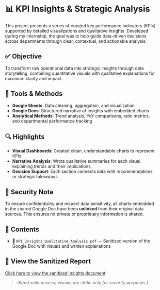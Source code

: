 # 📊 KPI Insights & Strategic Analysis

This project presents a series of curated key performance indicators (KPIs) supported by detailed visualizations and qualitative insights. Developed during my internship, the goal was to help guide data-driven decisions across departments through clear, contextual, and actionable analysis.

## ✅ Objective
To transform raw operational data into strategic insights through data storytelling, combining quantitative visuals with qualitative explanations for maximum clarity and impact.

## 🧰 Tools & Methods
- **Google Sheets**: Data cleaning, aggregation, and visualization
- **Google Docs**: Structured narrative of insights with embedded charts
- **Analytical Methods**: Trend analysis, YoY comparisons, ratio metrics, and departmental performance tracking

## 🔍 Highlights
- **Visual Dashboards**: Created clean, understandable charts to represent KPIs
- **Narrative Analysis**: Wrote qualitative summaries for each visual, explaining trends and their implications
- **Decision Support**: Each section connects data with recommendations or strategic takeaways

## 🔐 Security Note
To ensure confidentiality and respect data sensitivity, all charts embedded in the shared Google Doc have been **unlinked** from their original data sources. This ensures no private or proprietary information is shared.

## 📝 Contents
- 📄 `KPI_Insights_Qualitative_Analysis.pdf` — Sanitized version of the Google Doc with visuals and written explanations

## 🔗 View the Sanitized Report
[Click here to view the sanitized insights document](https://docs.google.com/document/d/1S_nYW4unVNVNCEyhoQ5sf83mcXS5GMe8XiyQnAHBb9o/edit?usp=sharing)  
> *(Read-only access; visuals are static only for security purposes.)*
